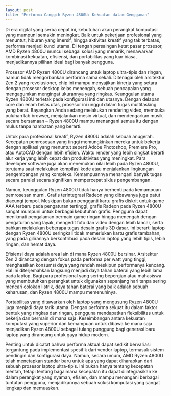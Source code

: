 ```yaml
---
layout: post
title: "Performa Canggih Ryzen 4800U: Kekuatan dalam Genggaman"
---
```


Di era digital yang serba cepat ini, kebutuhan akan perangkat komputasi yang mumpuni semakin meningkat. Baik untuk pekerjaan profesional yang menuntut, hiburan yang imersif, hingga aktivitas kreatif yang tak terbatas, performa menjadi kunci utama. Di tengah persaingan ketat pasar prosesor, AMD Ryzen 4800U muncul sebagai solusi yang menarik, menawarkan kombinasi kekuatan, efisiensi, dan portabilitas yang luar biasa, menjadikannya pilihan ideal bagi banyak pengguna.

Prosesor AMD Ryzen 4800U dirancang untuk laptop ultra-tipis dan ringan, namun tidak mengorbankan performa sama sekali. Ditenagai oleh arsitektur Zen 2 yang revolusioner, chip ini mampu menyajikan kinerja yang setara dengan prosesor desktop kelas menengah, sebuah pencapaian yang mengagumkan mengingat ukurannya yang ringkas. Keunggulan utama Ryzen 4800U terletak pada konfigurasi inti dan utasnya. Dengan delapan core dan enam belas utas, prosesor ini unggul dalam tugas multitasking yang berat. Bayangkan Anda sedang melakukan rendering video, membuka puluhan tab browser, menjalankan mesin virtual, dan mendengarkan musik secara bersamaan – Ryzen 4800U mampu menangani semua itu dengan mulus tanpa hambatan yang berarti.

Untuk para profesional kreatif, Ryzen 4800U adalah sebuah anugerah. Kecepatan pemrosesan yang tinggi memungkinkan mereka untuk bekerja dengan aplikasi yang menuntut seperti Adobe Photoshop, Premiere Pro, atau AutoCAD dengan lebih efisien. Waktu render yang lebih singkat berarti alur kerja yang lebih cepat dan produktivitas yang meningkat. Para developer software juga akan menemukan nilai lebih pada Ryzen 4800U, terutama saat melakukan kompilasi kode atau menjalankan lingkungan pengembangan yang kompleks. Kemampuannya menangani banyak tugas secara paralel secara signifikan mempercepat siklus pengembangan.

Namun, keunggulan Ryzen 4800U tidak hanya berhenti pada kemampuan pemrosesan murni. Grafis terintegrasi Radeon yang dibawanya juga patut diacungi jempol. Meskipun bukan pengganti kartu grafis diskrit untuk game AAA terbaru pada pengaturan tertinggi, grafis Radeon pada Ryzen 4800U sangat mumpuni untuk berbagai kebutuhan grafis. Pengguna dapat menikmati pengalaman bermain game ringan hingga menengah dengan pengaturan yang layak, mengedit foto dan video dengan lebih lancar, serta bahkan melakukan beberapa tugas desain grafis 3D dasar. Ini berarti laptop dengan Ryzen 4800U seringkali tidak memerlukan kartu grafis tambahan, yang pada gilirannya berkontribusi pada desain laptop yang lebih tipis, lebih ringan, dan hemat daya.

Efisiensi daya adalah area lain di mana Ryzen 4800U bersinar. Arsitektur Zen 2 dirancang dengan fokus pada performa per watt yang tinggi, menghasilkan konsumsi daya yang rendah meskipun performanya kencang. Hal ini diterjemahkan langsung menjadi daya tahan baterai yang lebih lama pada laptop. Bagi para profesional yang sering bepergian atau mahasiswa yang membutuhkan perangkat untuk digunakan sepanjang hari tanpa sering mencari colokan listrik, daya tahan baterai yang baik adalah sebuah keharusan, dan Ryzen 4800U mampu memenuhinya.

Portabilitas yang ditawarkan oleh laptop yang mengusung Ryzen 4800U juga menjadi daya tarik utama. Dengan performa sekuat itu dalam faktor bentuk yang ringkas dan ringan, pengguna mendapatkan fleksibilitas untuk bekerja dan bermain di mana saja. Keseimbangan antara kekuatan komputasi yang superior dan kemampuan untuk dibawa ke mana saja menjadikan Ryzen 4800U sebagai tulang punggung bagi generasi baru laptop yang dirancang untuk gaya hidup modern.

Penting untuk dicatat bahwa performa aktual dapat sedikit bervariasi tergantung pada implementasi spesifik dari vendor laptop, termasuk sistem pendingin dan konfigurasi daya. Namun, secara umum, AMD Ryzen 4800U telah menetapkan standar baru untuk apa yang dapat diharapkan dari sebuah prosesor laptop ultra-tipis. Ini bukan hanya tentang kecepatan mentah, tetapi tentang bagaimana kecepatan itu dapat diintegrasikan ke dalam perangkat yang nyaman, efisien, dan mampu menangani berbagai tuntutan pengguna, menjadikannya sebuah solusi komputasi yang sangat lengkap dan memuaskan.

